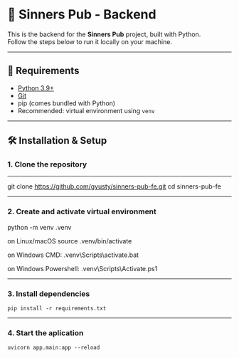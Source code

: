 # 🐍 Sinners Pub - Backend

This is the backend for the **Sinners Pub** project, built with Python.  
Follow the steps below to run it locally on your machine.

---

## 🚀 Requirements

- [Python 3.9+](https://www.python.org/)
- [Git](https://git-scm.com/)
- pip (comes bundled with Python)
- Recommended: virtual environment using `venv`

---

## 🛠 Installation & Setup

### 1. Clone the repository

--- 
git clone https://github.com/gyusty/sinners-pub-fe.git
cd sinners-pub-fe

---

### 2. Create and activate virtual environment

python -m venv .venv

on Linux/macOS
    source .venv/bin/activate

on Windows CMD:
    .venv\Scripts\activate.bat

on Windows Powershell:
    .venv\Scripts\Activate.ps1

---

### 3. Install dependencies
    pip install -r requirements.txt

---

### 4. Start the aplication
    uvicorn app.main:app --reload
